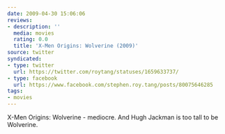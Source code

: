 ```yaml
---
date: 2009-04-30 15:06:06
reviews:
- description: ''
  media: movies
  rating: 0.0
  title: 'X-Men Origins: Wolverine (2009)'
source: twitter
syndicated:
- type: twitter
  url: https://twitter.com/roytang/statuses/1659633737/
- type: facebook
  url: https://www.facebook.com/stephen.roy.tang/posts/80075646285
tags:
- movies
---
```


X-Men Origins: Wolverine - mediocre. And Hugh Jackman is too tall to be Wolverine.